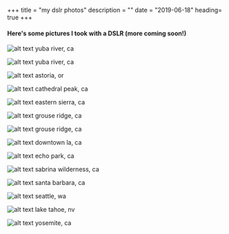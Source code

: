 +++
title = "my dslr photos"
description = ""
date = "2019-06-18"
heading= true
+++


#### Here's some pictures I took with a DSLR (more coming soon!)

![alt text](/lowres_yuba.jpg)
yuba river, ca

![alt text](/lowres_yuba2.jpg)
yuba river, ca

![alt text](/lowres_astoria.jpg)
astoria, or

![alt text](/lowres_cathedral.jpg)
cathedral peak, ca

![alt text](/lowres_creek.jpg)
eastern sierra, ca

![alt text](/lowres_grouse.jpg)
grouse ridge, ca

![alt text](/lowres_grouse2.jpg)
grouse ridge, ca

![alt text](/lowres_la.jpg)
downtown la, ca

![alt text](/lowres_la2.jpg)
echo park, ca

![alt text](/lowres_sabrina.jpg)
sabrina wilderness, ca

![alt text](/lowres_santa_barbara.jpg)
santa barbara, ca

![alt text](/lowres_seattle.jpg)
seattle, wa

![alt text](/lowres_tahoe.jpg)
lake tahoe, nv

![alt text](/lowres_yosemite.jpg)
yosemite, ca

